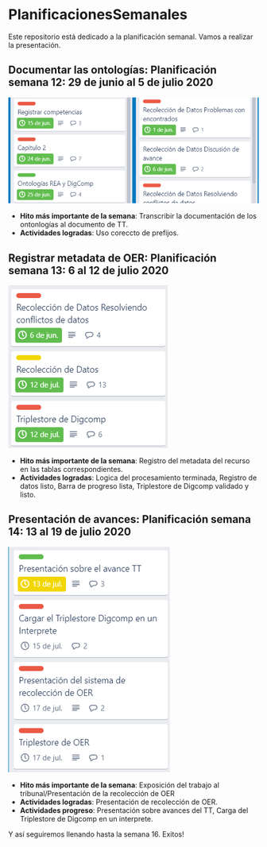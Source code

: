 # PlanificacionesSemanales

Este repositorio está dedicado a la planificación semanal. Vamos a realizar la presentación.

## Documentar las ontologías: Planificación semana 12: 29 de junio al 5 de julio 2020

![semana 12](./semana_12.png "Planificación semana 12")

- **Hito más importante de la semana**: Transcribir la documentación de los ontonlogías al documento de TT.
- **Actividades logradas**: Uso coreccto de prefijos.

## Registrar metadata de OER: Planificación semana 13: 6 al 12 de julio 2020

![semana 13](semana_13.png "Planificación semana 13")

- **Hito más importante de la semana**: Registro del metadata del recurso en las tablas correspondientes.
- **Actividades logradas**: Logica del procesamiento terminada, Registro de datos listo, Barra de progreso lista, Triplestore de Digcomp validado y listo.

## Presentación de avances: Planificación semana 14: 13 al 19 de julio 2020

![semana 14](semana_14.png "Planificación semana 14")

- **Hito más importante de la semana**: Exposición del trabajo al tribunal/Presentación de la recolección de OER
- **Actividades logradas**: Presentación de recolección de OER.
- **Actividades progreso**: Presentación sobre avances del TT, Carga del Triplestore de Digcomp en un interprete.

Y así seguiremos llenando hasta la semana 16.
Exitos!
